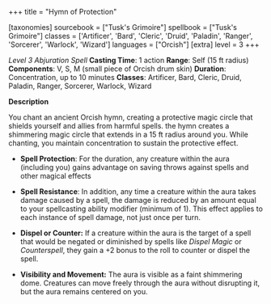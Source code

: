 +++
title = "Hymn of Protection"

[taxonomies]
sourcebook = ["Tusk's Grimoire"]
spellbook = ["Tusk's Grimoire"]
classes = ['Artificer', 'Bard', 'Cleric', 'Druid', 'Paladin', 'Ranger', 'Sorcerer', 'Warlock', 'Wizard']
languages = ["Orcish"]
[extra]
level = 3
+++

*Level 3 Abjuration Spell*
**Casting Time**: 1 action
**Range**: Self (15 ft radius)
**Components**: V, S, M (small piece of Orcish drum skin)
**Duration**: Concentration, up to 10 minutes
**Classes**: Artificer, Bard, Cleric, Druid, Paladin, Ranger, Sorcerer, Warlock, Wizard

**Description**


You chant an ancient Orcish hymn, creating a protective magic circle that shields yourself and allies from harmful spells. the hymn creates a shimmering magic circle that extends in a 15 ft radius around you. While chanting, you maintain concentration to sustain the protective effect.

- **Spell Protection**: For the duration, any creature within the aura (including you) gains advantage on saving throws against spells and other magical effects

- **Spell Resistance**: In addition, any time a creature within the aura takes damage caused by a spell, the damage is reduced by an amount equal to your spellcasting ability modifier (minimum of 1). This effect applies to each instance of spell damage, not just once per turn. 

- **Dispel or Counter:** If a creature within the aura is the target of a spell that would be negated or diminished by spells like _Dispel Magic_ or _Counterspell_, they gain a +2 bonus to the roll to counter or dispel the spell.

- **Visibility and Movement:** The aura is visible as a faint shimmering dome. Creatures can move freely through the aura without disrupting it, but the aura remains centered on you.

